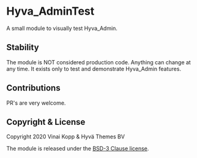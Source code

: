 # Hyva_AdminTest

A small module to visually test Hyva_Admin.

## Stability

The module is NOT considered production code. Anything can change at any time. It exists only to test and demonstrate Hyva_Admin features.  

## Contributions

PR's are very welcome.

## Copyright & License

Copyright 2020 Vinai Kopp & Hyvä Themes BV

The module is released under the [BSD-3 Clause license](LICENSE.txt).
